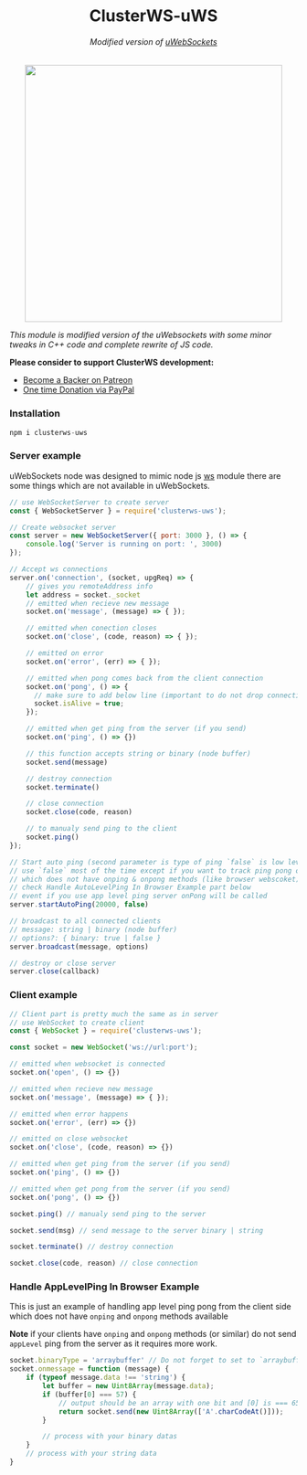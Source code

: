 <h1 align="center">ClusterWS-uWS</h1>
<h6 align="center">Modified version of <a href="https://github.com/uNetworking/uWebSockets">uWebSockets</a></h6>

<p align="center">
 <img src="https://cdn.rawgit.com/goriunov/159120ca6a883d8d4e75543ec395d361/raw/d22028ecc726d7d3cc30a2a85cc7cc454b0afada/clusterws.svg" width="450">
</p>


<i>This module is modified version of the uWebsockets with some minor tweaks in C++ code and complete rewrite of JS code.</i>

**Please consider to support ClusterWS development:**
- [Become a Backer on Patreon](https://www.patreon.com/clusterws) 
- [One time Donation via PayPal](https://www.paypal.me/goriunov)

### Installation

```js
npm i clusterws-uws
```

### Server example

uWebSockets node was designed to mimic node js [ws](https://github.com/websockets/ws) module there are some things which are not available in uWebSockets.

```js
// use WebSocketServer to create server
const { WebSocketServer } = require('clusterws-uws');

// Create websocket server 
const server = new WebSocketServer({ port: 3000 }, () => {
    console.log('Server is running on port: ', 3000)
});

// Accept ws connections
server.on('connection', (socket, upgReq) => {
    // gives you remoteAddress info
    let address = socket._socket 
    // emitted when recieve new message
    socket.on('message', (message) => { });

    // emitted when conection closes 
    socket.on('close', (code, reason) => { });

    // emitted on error
    socket.on('error', (err) => { });

    // emitted when pong comes back from the client connection
    socket.on('pong', () => { 
      // make sure to add below line (important to do not drop connections)
      socket.isAlive = true;
    });

    // emitted when get ping from the server (if you send)
    socket.on('ping', () => {})

    // this function accepts string or binary (node buffer)
    socket.send(message)

    // destroy connection
    socket.terminate()

    // close connection
    socket.close(code, reason)

    // to manualy send ping to the client
    socket.ping()
});

// Start auto ping (second parameter is type of ping `false` is low level)
// use `false` most of the time except if you want to track ping pong on the client side 
// which does not have onping & onpong methods (like browser webscoket)
// check Handle AutoLevelPing In Browser Example part below
// event if you use app level ping server onPong will be called
server.startAutoPing(20000, false)

// broadcast to all connected clients
// message: string | binary (node buffer)
// options?: { binary: true | false }
server.broadcast(message, options)

// destroy or close server
server.close(callback)

```


### Client example

```js
// Client part is pretty much the same as in server
// use WebSocket to create client
const { WebSocket } = require('clusterws-uws');

const socket = new WebSocket('ws://url:port');

// emitted when websocket is connected
socket.on('open', () => {})

// emitted when recieve new message
socket.on('message', (message) => { });

// emitted when error happens
socket.on('error', (err) => {})

// emitted on close websocket
socket.on('close', (code, reason) => {})

// emitted when get ping from the server (if you send)
socket.on('ping', () => {})

// emitted when get pong from the server (if you send)
socket.on('pong', () => {})

socket.ping() // manualy send ping to the server

socket.send(msg) // send message to the server binary | string

socket.terminate() // destroy connection

socket.close(code, reason) // close connection

```


### Handle AppLevelPing In Browser Example
This is just an example of handling app level ping pong from the client side which does not have `onping` and `onpong` methods available 

**Note** if your clients have `onping` and `onpong` methods (or similar) do not send `appLevel` ping from the server as it requires more work.
```js
socket.binaryType = 'arraybuffer' // Do not forget to set to `arraybuffer`
socket.onmessage = function (message) {
    if (typeof message.data !== 'string') {
        let buffer = new Uint8Array(message.data);
        if (buffer[0] === 57) {
            // output should be an array with one bit and [0] is === 65
            return socket.send(new Uint8Array(['A'.charCodeAt()]));
        }

        // process with your binary datas
    }
    // process with your string data
}
```
